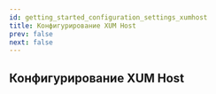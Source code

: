 ```yaml
---
id: getting_started_configuration_settings_xumhost
title: Конфигурирование XUM Host
prev: false
next: false 
---
```


## Конфигурирование XUM Host